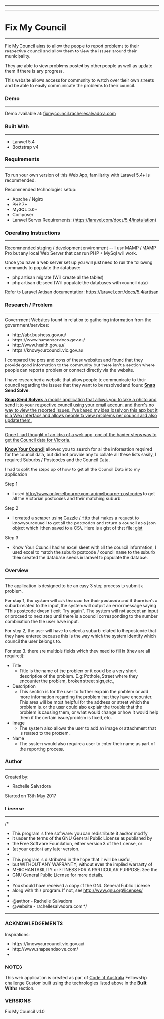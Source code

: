****************************************
********************
# Fix My Council
********************
Fix My Council aims to allow the people to report problems to their respective council and allow them to view the issues around their municipality.

They are able to view problems posted by other people as well as update them if there is any progress.

This website allows access for community to watch over their own streets and be able to easily communicate the problems to their council.

### Demo
********
Demo available at: <a href="https://fixmycouncil.rachellesalvadora.com" target="_blank">fixmycouncil.rachellesalvadora.com</a>

### Built With
********************
<ul>
    <li>Laravel 5.4</li>
    <li>Bootstrap v4</li>
</ul>

### Requirements
********************
To run your own version of this Web App, familiarity with Laravel 5.4+ is recommended.

Recommended technologies setup:
<ul>
    <li>Apache / Nginx</li>
    <li>PHP 7+</li>
    <li>MySQL 5.6+</li>
    <li>Composer</li>
    <li>Laravel Server Requirements: (<a href="https://laravel.com/docs/5.4/installation" target="_blank">https://laravel.com/docs/5.4/installation</a>)</li>
</ul>

### Operating Instructions
********************
Recommended staging / development environment
-- I use MAMP / MAMP Pro but any local Web Server that can run PHP + MySql will work.

Once you have a web server set up you will just need to run the following commands to populate the database:
- php artisan migrate (Will create all the tables)
- php artisan db:seed (Will populate the databases with council data)

Refer to Laravel Artisan documentation: https://laravel.com/docs/5.4/artisan

### Research / Problem
**********************
Government Websites found in relation to gathering information from the government/services:

<ul>
    <li>http://abr.business.gov.au/</li>
    <li>https://www.humanservices.gov.au/</li>
    <li>http://www.health.gov.au/</li>
    <li>https://knowyourcouncil.vic.gov.au</li>
</ul>

I compared the pros and cons of these websites and found that they provide good information to the community but there isn't a section where people can report a problem or connect directly via the website. 

I have researched a website that allow people to communicate to their council regarding the issues that they want to be resolved and found <strong><a href="http://www.snapsendsolve.com/" target="_blank">Snap Send Solve</strong>.

<strong><a href="http://www.snapsendsolve.com/" target="_blank">Snap Send Solve</strong>is a mobile application that allows you to take a photo and send it to your respective council using your email account and there's no way to view the reported issues. I've based my idea losely on this app but it is a Web Interface and allows people to view problems per council and also update them.

<hr>

Once I had thought of an idea of a web app, one of the harder steps was to get the Council data for Victoria.

<strong><a href="http://knowyourcouncil.vic.gov.au">Know Your Council</a></strong> allowed you to search for all the information required for the council data, but did not provide any to collate all these lists easily, I required Suburbs / Postcodes and the Council Data.

I had to split the steps up of how to get all the Council Data into my application

Step 1
- I used <a href="http://www.onlymelbourne.com.au/melbourne-postcodes" target="_blank">http://www.onlymelbourne.com.au/melbourne-postcodes</a> to get all the Victorian postcodes and their matching suburb.

Step 2
- I created a scraper using <a href="https://github.com/guzzle/guzzle" target="_blank">Guzzle / Http</a> that makes a request to knowyourcouncil to get all the postcodes and return a council as a json object which I then saved to a CSV. Here is a gist of that file: <a href="https://gist.github.com/rachellesalvadora/a1ffa984da71ae0990136a0393506494">gist</a>.

Step 3
- Know Your Council had an excel sheet with all the council information, I used excel to match the suburb postcode / council name to the suburb then created the database seeds in laravel to populate the databse.

### Overview
********************
The application is designed to be an easy 3 step process to submit a problem.

For step 1, the system will ask the user for their postcode and if there isn't a suburb related to the input, the system will output an error message saying "This postcode doesn't exit! Try again.". The system will not accept an input or proceed to next step until there is a council corresponding to the number combination the the user have input.

For step 2, the user will have to select a suburb related to thepostcode that they have entered because this is the way which the system identify which council the user belongs to.

For step 3, there are multiple fields which they need to fill in (they are all required):
<ul>
    <li>Title
    <ul>
        <li>
            Title is the name of the problem or it could be a very short description of the problem. E.g: Pothole, Street where they encounter the problem, broken street sign,etc.,
        </li>
    </ul>
    </li>
    <li>Description
    <ul>
        <li>
            This section is for the user to further explain the problem or add more information regarding the problem that they have encounter. This area will be most helpful for the address or street which the problem is, or the user could also explain the trouble that the problem is causing them, or what would change or how it would help them if the certain issue/problem is fixed, etc.
        </li>
    </ul>
    </li>
    <li>Image
    <ul>
        <li>
            The system also allows the user to add an image or attachment that is related to the problem.
        </li>
    </ul>
    </li>
    <li>Name
        <ul>
            <li>
             The system would also require a user to enter their name as part of the reporting process.
            </li>
        </ul>
    </li>
</ul>

### Author
********************
Created by:<br/>
<ul>
    <li>Rachelle Salvadora</li>
</ul>

Started on 13th May 2017<br/>


### License
********************
/*
* This program is free software: you can redistribute it and/or modify
* it under the terms of the GNU General Public License as published by
* the Free Software Foundation, either version 3 of the License, or
* (at your option) any later version.
* 
* This program is distributed in the hope that it will be useful,
* but WITHOUT ANY WARRANTY; without even the implied warranty of
* MERCHANTABILITY or FITNESS FOR A PARTICULAR PURPOSE.  See the
* GNU General Public License for more details.
* 
* You should have received a copy of the GNU General Public License
* along with this program.  If not, see <http://www.gnu.org/licenses/>.
* 
* @author - Rachelle Salvadora
* @website - rachellesalvadora.com
*/
****************************************

### ACKNOWLEDGEMENTS
Inspirations:
<ul>
    <li>https://knowyourcouncil.vic.gov.au/</li>
    <li>http://www.snapsendsolve.com/<li>
</ul>

### NOTES
This web application is created as part of <a href="http://www.codeforvictoria.org/" target="_blank">Code of Australia</a> Fellowship challenge
Custom built using the technologies listed above in the <strong>Built With</strong>s section.

### VERSIONS
Fix My Council v.1.0